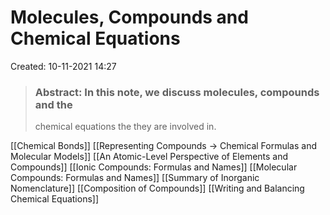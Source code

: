 # Molecules, Compounds and Chemical Equations
Created: 10-11-2021 14:27

> ### **Abstract:** In this note, we discuss molecules, compounds and the
> chemical equations the they are involved in.


[[Chemical Bonds]]
[[Representing Compounds -> Chemical Formulas and Molecular Models]]
[[An Atomic-Level Perspective of Elements and Compounds]]
[[Ionic Compounds: Formulas and Names]]
[[Molecular Compounds: Formulas and Names]]
[[Summary of Inorganic Nomenclature]]
[[Composition of Compounds]]
[[Writing and Balancing Chemical Equations]]


